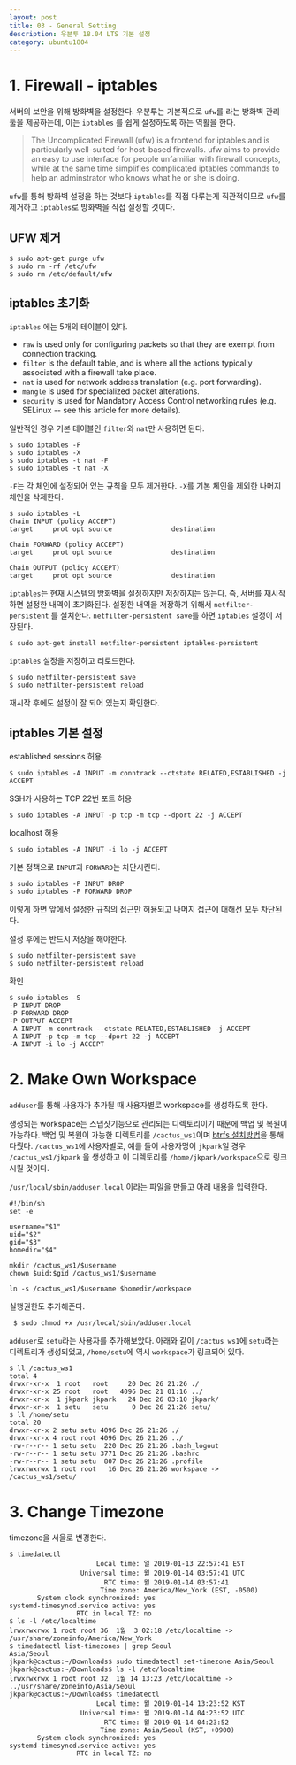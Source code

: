 ```yaml
---
layout: post
title: 03 - General Setting
description: 우분투 18.04 LTS 기본 설정
category: ubuntu1804
---
```


# 1. Firewall - iptables

서버의 보안을 위해 방화벽을 설정한다. 우분투는 기본적으로 `ufw`를 라는 방화벽 관리 툴을 제공하는데, 이는 `iptables` 를 쉽게 설정하도록 하는 역활을 한다.

>The Uncomplicated Firewall (ufw) is a frontend for iptables and is particularly well-suited for host-based firewalls. ufw aims to provide an easy to use interface for people unfamiliar with firewall concepts, while at the same time simplifies complicated iptables commands to help an adminstrator who knows what he or she is doing.

`ufw`를 통해 방화벽 설정을 하는 것보다 `iptables`를 직접 다루는게 직관적이므로 `ufw`를 제거하고 `iptables`로 방화벽을 직접 설정할 것이다.

## UFW 제거

```
$ sudo apt-get purge ufw
$ sudo rm -rf /etc/ufw
$ sudo rm /etc/default/ufw
```

## iptables 초기화

`iptables` 에는 5개의 테이블이 있다.
- `raw` is used only for configuring packets so that they are exempt from connection tracking.
- `filter` is the default table, and is where all the actions typically associated with a firewall take place.
- `nat` is used for network address translation (e.g. port forwarding).
- `mangle` is used for specialized packet alterations.
- `security` is used for Mandatory Access Control networking rules (e.g. SELinux -- see this article for more details).

일반적인 경우 기본 테이블인 `filter`와 `nat`만 사용하면 된다.

```
$ sudo iptables -F
$ sudo iptables -X
$ sudo iptables -t nat -F
$ sudo iptables -t nat -X
```
`-F`는 각 체인에 설정되어 있는 규칙을 모두 제거한다. `-X`를 기본 체인을 제외한 나머지 체인을 삭제한다.

```
$ sudo iptables -L
Chain INPUT (policy ACCEPT)
target     prot opt source               destination         

Chain FORWARD (policy ACCEPT)
target     prot opt source               destination         

Chain OUTPUT (policy ACCEPT)
target     prot opt source               destination 
```

`iptables`는 현재 시스템의 방화벽을 설정하지만 저장하지는 않는다. 즉, 서버를 재시작하면 설정한 내역이 초기화된다. 설정한 내역을 저장하기 위해서 `netfilter-persistent` 를 설치한다. `netfilter-persistent save`를 하면 `iptables` 설정이 저장된다.

```
$ sudo apt-get install netfilter-persistent iptables-persistent
```

`iptables` 설정을 저장하고 리로드한다.

```
$ sudo netfilter-persistent save
$ sudo netfilter-persistent reload
```

재시작 후에도 설정이 잘 되어 있는지 확인한다.


## iptables 기본 설정

established sessions 허용
```
$ sudo iptables -A INPUT -m conntrack --ctstate RELATED,ESTABLISHED -j ACCEPT
```

SSH가 사용하는 TCP 22번 포트 허용
```
$ sudo iptables -A INPUT -p tcp -m tcp --dport 22 -j ACCEPT
```

localhost 허용
```
$ sudo iptables -A INPUT -i lo -j ACCEPT
```


기본 정책으로 `INPUT`과 `FORWARD`는 차단시킨다.
```
$ sudo iptables -P INPUT DROP
$ sudo iptables -P FORWARD DROP
```

이렇게 하면 앞에서 설정한 규칙의 접근만 허용되고 나머지 접근에 대해선 모두 차단된다.

설정 후에는 반드시 저장을 해야한다.

```
$ sudo netfilter-persistent save
$ sudo netfilter-persistent reload
```

확인

```
$ sudo iptables -S
-P INPUT DROP
-P FORWARD DROP
-P OUTPUT ACCEPT
-A INPUT -m conntrack --ctstate RELATED,ESTABLISHED -j ACCEPT
-A INPUT -p tcp -m tcp --dport 22 -j ACCEPT
-A INPUT -i lo -j ACCEPT
```


# 2. Make Own Workspace

`adduser`를 통해 사용자가 추가될 때 사용자별로 workspace를 생성하도록 한다.

생성되는 workspace는 스냅샷기능으로 관리되는 디렉토리이기 때문에 백업 및 복원이 가능하다. 백업 및 복원이 가능한 디렉토리를 `/cactus_ws1`이며 [btrfs 설치방법](02-btrfs)을 통해 다뤘다. `/cactus_ws1`에 사용자별로, 예를 들어 사용자명이 `jkpark`일 경우 `/cactus_ws1/jkpark` 을 생성하고 이 디렉토리를 `/home/jkpark/workspace`으로 링크시킬 것이다.

`/usr/local/sbin/adduser.local` 이라는 파일을 만들고 아래 내용을 입력한다.

```
#!/bin/sh
set -e

username="$1"
uid="$2"
gid="$3"
homedir="$4"

mkdir /cactus_ws1/$username
chown $uid:$gid /cactus_ws1/$username

ln -s /cactus_ws1/$username $homedir/workspace
```

실행권한도 추가해준다.

```
 $ sudo chmod +x /usr/local/sbin/adduser.local
```


`adduser`로 `setu`라는 사용자를 추가해보았다. 아래와 같이 `/cactus_ws1`에 `setu`라는 디렉토리가 생성되었고, `/home/setu`에 역시 `workspace`가 링크되어 있다.

```
$ ll /cactus_ws1
total 4
drwxr-xr-x  1 root   root     20 Dec 26 21:26 ./
drwxr-xr-x 25 root   root   4096 Dec 21 01:16 ../
drwxr-xr-x  1 jkpark jkpark   24 Dec 26 03:10 jkpark/
drwxr-xr-x  1 setu   setu      0 Dec 26 21:26 setu/
$ ll /home/setu
total 20
drwxr-xr-x 2 setu setu 4096 Dec 26 21:26 ./
drwxr-xr-x 4 root root 4096 Dec 26 21:26 ../
-rw-r--r-- 1 setu setu  220 Dec 26 21:26 .bash_logout
-rw-r--r-- 1 setu setu 3771 Dec 26 21:26 .bashrc
-rw-r--r-- 1 setu setu  807 Dec 26 21:26 .profile
lrwxrwxrwx 1 root root   16 Dec 26 21:26 workspace -> /cactus_ws1/setu/
```


# 3. Change Timezone

timezone을 서울로 변경한다.

```
$ timedatectl
                      Local time: 일 2019-01-13 22:57:41 EST
                  Universal time: 월 2019-01-14 03:57:41 UTC
                        RTC time: 월 2019-01-14 03:57:41
                       Time zone: America/New_York (EST, -0500)
       System clock synchronized: yes
systemd-timesyncd.service active: yes
                 RTC in local TZ: no
$ ls -l /etc/localtime 
lrwxrwxrwx 1 root root 36  1월  3 02:18 /etc/localtime -> /usr/share/zoneinfo/America/New_York
$ timedatectl list-timezones | grep Seoul
Asia/Seoul
jkpark@cactus:~/Downloads$ sudo timedatectl set-timezone Asia/Seoul
jkpark@cactus:~/Downloads$ ls -l /etc/localtime 
lrwxrwxrwx 1 root root 32  1월 14 13:23 /etc/localtime -> ../usr/share/zoneinfo/Asia/Seoul
jkpark@cactus:~/Downloads$ timedatectl 
                      Local time: 월 2019-01-14 13:23:52 KST
                  Universal time: 월 2019-01-14 04:23:52 UTC
                        RTC time: 월 2019-01-14 04:23:52
                       Time zone: Asia/Seoul (KST, +0900)
       System clock synchronized: yes
systemd-timesyncd.service active: yes
                 RTC in local TZ: no
```